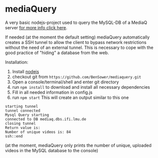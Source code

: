 mediaQuery
==========
A very basic nodejs-project used to query the MySQL-DB of a MediaQ server [for more info click here](http://mediaqv3.cloudapp.net/MediaQ_MVC_V3/).

If needed (at the moment the default setting) mediaQuery automatically creates a SSH tunnel to allow the client to bypass network restrictions without the need of an external tunnel. This is necessary to cope with the good practice of "hiding" a database from the web.

Installation:

1. Install [nodejs](http://nodejs.org/)
2. checkout git from ```https://github.com/BenSower/mediaquery.git```
3. Open a console/terminal/shell and enter git directory
4. run ```npm install``` to download and install all necessary dependencies 
5. Fill in all needed information in config.js
6. run ```npm start```
This will create an output similar to this one
```
starting tunnel
tunnel connected
Mysql Query starting
connected to DB mediaq.dbs.ifi.lmu.de
closing tunnel
Return value is: 
Number of unique videos is: 84
ssh::end
```
(at the moment, mediaQuery only prints the number of unique, uploaded videos in the MySQL database to the console)

